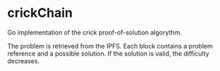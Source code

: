 # crickChain
Go implementation of the crick proof-of-solution algorythm.


The problem is retrieved from the IPFS. Each block contains a problem reference and a possible solution. If the solution is valid, the difficulty decreases.
